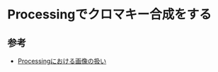 # Processingでクロマキー合成をする



## 参考

- [Processingにおける画像の扱い](http://www.cc.kyoto-su.ac.jp/~kano/Processing/chapter6/processing6_2.html)
